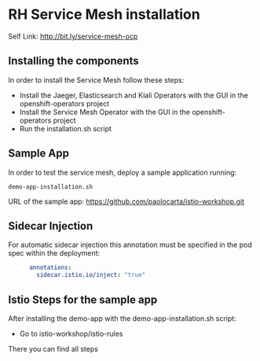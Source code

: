 # RH Service Mesh installation

Self Link: http://bit.ly/service-mesh-ocp

## Installing the components
In order to install the Service Mesh follow these steps:
- Install the Jaeger, Elasticsearch and Kiali Operators with the GUI in the openshift-operators project
- Install the Service Mesh Operator with the GUI in the openshift-operators project
- Run the installation.sh script

## Sample App
In order to test the service mesh, deploy a sample application running:
```shell
demo-app-installation.sh
```

URL of the sample app: https://github.com/paolocarta/istio-workshop.git

## Sidecar Injection
For automatic sidecar injection this annotation must be specified in the pod spec within the deployment:
```yaml
      annotations:
        sidecar.istio.io/inject: "true"
```

## Istio Steps for the sample app

After installing the demo-app with the demo-app-installation.sh script:
- Go to istio-workshop/istio-rules

There you can find all steps